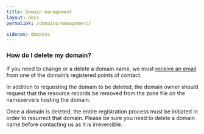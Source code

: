 ```yaml
---
title: Domain management
layout: docs
permalink: /domains/management/

sidenav: domains
---
```


### How do I delete my domain?

If you need to change or a delete a domain name, we must [receive an email](mailto:registrar@dotgov.gov) from one of the domain’s registered points of contact.

In addition to requesting the domain to be deleted, the domain owner should request that the resource records be removed from the zone file on the nameservers hosting the domain.

Once a domain is deleted, the entire registration process must be initiated in order to resurrect that domain. Please be sure you need to delete a domain name before contacting us as it is irreversible.
